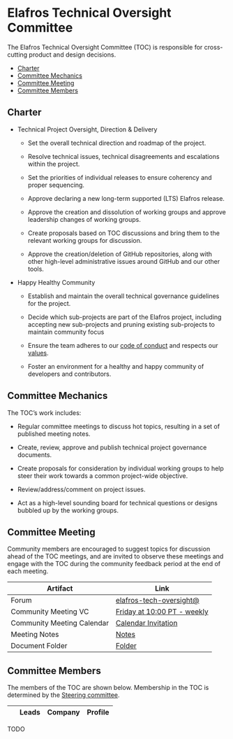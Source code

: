 # Elafros Technical Oversight Committee

The Elafros Technical Oversight Committee (TOC) is responsible for cross-cutting
product and design decisions.

*   [Charter](#charter)
*   [Committee Mechanics](#committee-mechanics)
*   [Committee Meeting](#committee-meeting)
*   [Committee Members](#committee-members)

## Charter

*   Technical Project Oversight, Direction & Delivery

    *   Set the overall technical direction and roadmap of the project.

    *   Resolve technical issues, technical disagreements and escalations within
        the project.

    *   Set the priorities of individual releases to ensure coherency and proper
        sequencing.

    *   Approve declaring a new long-term supported (LTS) Elafros release.

    *   Approve the creation and dissolution of working groups and approve
        leadership changes of working groups.

    *   Create proposals based on TOC discussions and bring them to the relevant
        working groups for discussion.

    *   Approve the creation/deletion of GitHub repositories, along with other
        high-level administrative issues around GitHub and our other tools.

*   Happy Healthy Community

    *   Establish and maintain the overall technical governance guidelines for
        the project.

    *   Decide which sub-projects are part of the Elafros project, including
        accepting new sub-projects and pruning existing sub-projects to maintain
        community focus

    *   Ensure the team adheres to our [code of
        conduct](https://github.com/elafros/community/blob/master/CONTRIBUTING.md#code-of-conduct)
        and respects our
        [values](https://github.com/elafros/community/blob/master/VALUES.md).

    *   Foster an environment for a healthy and happy community of developers
        and contributors.

## Committee Mechanics

The TOC’s work includes:

*   Regular committee meetings to discuss hot topics, resulting in a set of
    published meeting notes.

*   Create, review, approve and publish technical project governance documents.

*   Create proposals for consideration by individual working groups to help
    steer their work towards a common project-wide objective.

*   Review/address/comment on project issues.

*   Act as a high-level sounding board for technical questions or designs
    bubbled up by the working groups.

## Committee Meeting

Community members are encouraged to suggest topics for discussion ahead of the
TOC meetings, and are invited to observe these meetings and engage with the TOC
during the community feedback period at the end of each meeting.

Artifact                   | Link
-------------------------- | ----
Forum                      | [elafros-tech-oversight@](https://groups.google.com/forum/#!forum/elafros-tech-oversight)
Community Meeting VC       | [Friday at 10:00 PT - weekly](TODO)
Community Meeting Calendar | [Calendar Invitation](TODO)
Meeting Notes              | [Notes](TODO)
Document Folder            | [Folder](TODO)

## Committee Members

The members of the TOC are shown below. Membership in the TOC is determined by
the [Steering committee](STEERING-COMMITTEE.md).

&nbsp; | Leads | Company | Profile
------ | ----- | ------- | -------

TODO
